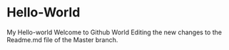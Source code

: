 # Hello-World
My Hello-world
Welcome to Github World
    Editing the new changes to the Readme.md file of the Master branch.
